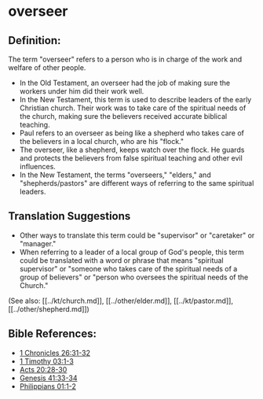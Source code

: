 # overseer #

## Definition: ##

The term "overseer" refers to a person who is in charge of the work and welfare of other people.

* In the Old Testament, an overseer had the job of making sure the workers under him did their work well. 
* In the New Testament, this term is used to describe leaders of the early Christian church. Their work was to take care of the spiritual needs of the church, making sure the believers received accurate biblical teaching.
* Paul refers to an overseer as being like a shepherd who takes care of the believers in a local church, who are his "flock."
* The overseer, like a shepherd, keeps watch over the flock. He guards and protects the believers from false spiritual teaching and other evil influences.
* In the New Testament, the terms "overseers," "elders," and "shepherds/pastors" are different ways of referring to the same spiritual leaders.

## Translation Suggestions ##

* Other ways to translate this term could be "supervisor" or "caretaker" or "manager."
* When referring to a leader of a local group of God's people, this term could be translated with a word or phrase that means "spiritual supervisor" or "someone who takes care of the spiritual needs of a group of believers" or "person who oversees the spiritual needs of the Church."

(See also: [[../kt/church.md]], [[../other/elder.md]], [[../kt/pastor.md]], [[../other/shepherd.md]])

## Bible References: ##

* [1 Chronicles 26:31-32](en/tn/1ch/help/26/31)
* [1 Timothy 03:1-3](en/tn/1ti/help/03/01)
* [Acts 20:28-30](en/tn/act/help/20/28)
* [Genesis 41:33-34](en/tn/gen/help/41/33)
* [Philippians 01:1-2](en/tn/php/help/01/01)